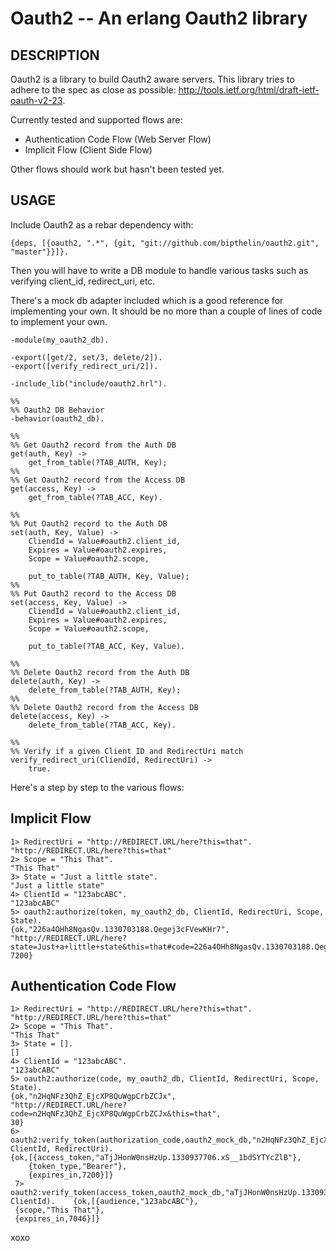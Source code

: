 Oauth2 -- An erlang Oauth2 library
====================================

## DESCRIPTION

Oauth2 is a library to build Oauth2 aware servers. This library tries to adhere to the spec as close as possible: <http://tools.ietf.org/html/draft-ietf-oauth-v2-23>.

Currently tested and supported flows are:

* Authentication Code Flow (Web Server Flow)
* Implicit Flow (Client Side Flow)

Other flows should work but hasn't been tested yet.

## USAGE

Include Oauth2 as a rebar dependency with:

	{deps, [{oauth2, ".*", {git, "git://github.com/bipthelin/oauth2.git", "master"}}]}.

Then you will have to write a DB module to handle various tasks such as verifying client_id, redirect_uri, etc.

There's a mock db adapter included which is a good reference for implementing your own. It should be no more than a couple of lines of code to implement your own.

	-module(my_oauth2_db).

	-export([get/2, set/3, delete/2]).
	-export([verify_redirect_uri/2]).

	-include_lib("include/oauth2.hrl").

	%%
	%% Oauth2 DB Behavior
	-behavior(oauth2_db).

	%%
	%% Get Oauth2 record from the Auth DB
	get(auth, Key) ->
    	get_from_table(?TAB_AUTH, Key);
	%%
	%% Get Oauth2 record from the Access DB
	get(access, Key) ->
    	get_from_table(?TAB_ACC, Key).

	%%
	%% Put Oauth2 record to the Auth DB
	set(auth, Key, Value) ->
	    CliendId = Value#oauth2.client_id,
 	    Expires = Value#oauth2.expires,
    	Scope = Value#oauth2.scope,
 
    	put_to_table(?TAB_AUTH, Key, Value);
	%%
	%% Put Oauth2 record to the Access DB
	set(access, Key, Value) ->
 	    CliendId = Value#oauth2.client_id,
 	    Expires = Value#oauth2.expires,
    	Scope = Value#oauth2.scope,
 
    	put_to_table(?TAB_ACC, Key, Value).

	%%
	%% Delete Oauth2 record from the Auth DB
	delete(auth, Key) ->
    	delete_from_table(?TAB_AUTH, Key);
	%%
	%% Delete Oauth2 record from the Access DB
	delete(access, Key) ->
    	delete_from_table(?TAB_ACC, Key).

	%%
	%% Verify if a given Client ID and RedirectUri match
	verify_redirect_uri(CliendId, RedirectUri) ->
    	true.

Here's a step by step to the various flows:

## Implicit Flow

	1> RedirectUri = "http://REDIRECT.URL/here?this=that".
	"http://REDIRECT.URL/here?this=that"
	2> Scope = "This That".
	"This That"
	3> State = "Just a little state".
	"Just a little state"
	4> ClientId = "123abcABC".
	"123abcABC"
	5> oauth2:authorize(token, my_oauth2_db, ClientId, RedirectUri, Scope, State).
	{ok,"226a4OHh8NgasQv.1330703188.Qegej3cFVewKHr7", "http://REDIRECT.URL/here?state=Just+a+little+state&this=that#code=226a4OHh8NgasQv.1330703188.Qegej3cFVewKHr7", 7200}

## Authentication Code Flow

	1> RedirectUri = "http://REDIRECT.URL/here?this=that".
	"http://REDIRECT.URL/here?this=that"
	2> Scope = "This That".
	"This That"
	3> State = [].
	[]
	4> ClientId = "123abcABC".
	"123abcABC"
	5> oauth2:authorize(code, my_oauth2_db, ClientId, RedirectUri, Scope, State).
	{ok,"n2HqNFz3QhZ_EjcXP8QuWgpCrbZCJx",
    "http://REDIRECT.URL/here?code=n2HqNFz3QhZ_EjcXP8QuWgpCrbZCJx&this=that",
    30}
    6> oauth2:verify_token(authorization_code,oauth2_mock_db,"n2HqNFz3QhZ_EjcXP8QuWgpCrbZCJx", ClientId, RedirectUri).
    {ok,[{access_token,"aTjJHonW0nsHzUp.1330937706.xS__1bdSYTYcZlB"},
     	{token_type,"Bearer"},
     	{expires_in,7200}]}
     7> oauth2:verify_token(access_token,oauth2_mock_db,"aTjJHonW0nsHzUp.1330937706.xS__1bdSYTYcZlB", ClientId).    {ok,[{audience,"123abcABC"},
     {scope,"This That"},
     {expires_in,7046}]}

xoxo

